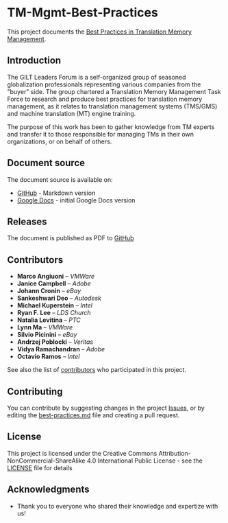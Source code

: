 # TM-Mgmt-Best-Practices

This project documents the [Best Practices in Translation Memory Management](best-practices.md).

## Introduction

The GILT Leaders Forum is a self-organized group of seasoned globalization professionals
representing various companies from the "buyer" side. The group chartered a Translation
Memory Management Task Force to research and produce best practices for translation
memory management, as it relates to translation management systems (TMS/GMS) and
machine translation (MT) engine training.

The purpose of this work has been to gather knowledge from TM experts and transfer it to those
responsible for managing TMs in their own organizations, or on behalf of others.

## Document source

The document source is available on:

* [GitHub](best-practices.md) - Markdown version
* [Google Docs](https://docs.google.com/document/d/1xfDrQQ7usEyu7V4UUp76anBJnmOF58HFWiib2HqOu1s/edit) - initial Google Docs version

## Releases

The document is published as PDF to [GitHub](https://github.com/GILT-Forum/TM-Mgmt-Best-Practices/releases)

## Contributors

* **Marco Angiuoni** – *VMWare*
* **Janice Campbell** – *Adobe*
* **Johann Cronin** – *eBay*
* **Sankeshwari Deo** – *Autodesk*
* **Michael Kuperstein** – *Intel*
* **Ryan F. Lee** – *LDS Church*
* **Natalia Levitina** – *PTC*
* **Lynn Ma** – *VMWare*
* **Silvio Picinini** – *eBay*
* **Andrzej Poblocki** – *Veritas*
* **Vidya Ramachandran** – *Adobe*
* **Octavio Ramos** – *Intel*

See also the list of [contributors](https://github.com/GILT-Forum/TM-Mgmt-Best-Practices/contributors) who participated in this project.

## Contributing

You can contribute by suggesting changes in the project [Issues](https://github.com/GILT-Forum/TM-Mgmt-Best-Practices/issues), or by editing the [best-practices.md](best-practices.md) file and creating a pull request.

## License

This project is licensed under the Creative Commons Attribution-NonCommercial-ShareAlike 4.0 International
Public License - see the [LICENSE](LICENSE) file for details

## Acknowledgments

* Thank you to everyone who shared their knowledge and expertize with us!
